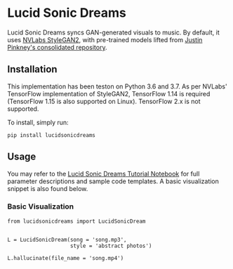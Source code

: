 # Lucid Sonic Dreams
Lucid Sonic Dreams syncs GAN-generated visuals to music. By default, it uses [NVLabs StyleGAN2](https://github.com/NVlabs/stylegan2), with pre-trained models lifted from [Justin Pinkney's consolidated repository](https://github.com/justinpinkney/awesome-pretrained-stylegan2).

## Installation  
  
This implementation has been teston on Python 3.6 and 3.7. As per NVLabs' TensorFlow implementation of StyleGAN2, TensorFlow 1.14 is required (TensorFlow 1.15 is also supported on Linux). TensorFlow 2.x is not supported.

To install, simply run: 

```pip install lucidsonicdreams```

## Usage

You may refer to the [Lucid Sonic Dreams Tutorial Notebook](https://colab.research.google.com/drive/1Y5i50xSFIuN3V4Md8TB30_GOAtts7RQD?usp=sharing) for full parameter descriptions and sample code templates. A basic visualization snippet is also found below.

### Basic Visualization

```
from lucidsonicdreams import LucidSonicDream


L = LucidSonicDream(song = 'song.mp3',
                    style = 'abstract photos')

L.hallucinate(file_name = 'song.mp4') 
```
